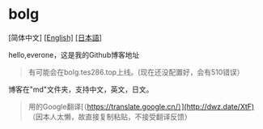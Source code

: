 # bolg

[简体中文]  [[English]](README-EEENGLISH)  [[日本語]](README-JAPAN)

hello,everone，这是我的Github博客地址
> 有可能会在bolg.tes286.top上线。(现在还没配置好，会有510错误）

博客在"md"文件夹，支持中文，英文，日文。
>用的Google翻译[（https://translate.google.cn/）](http://dwz.date/XtF)     （因本人太懒，故直接复制粘贴，不接受翻译反馈）
